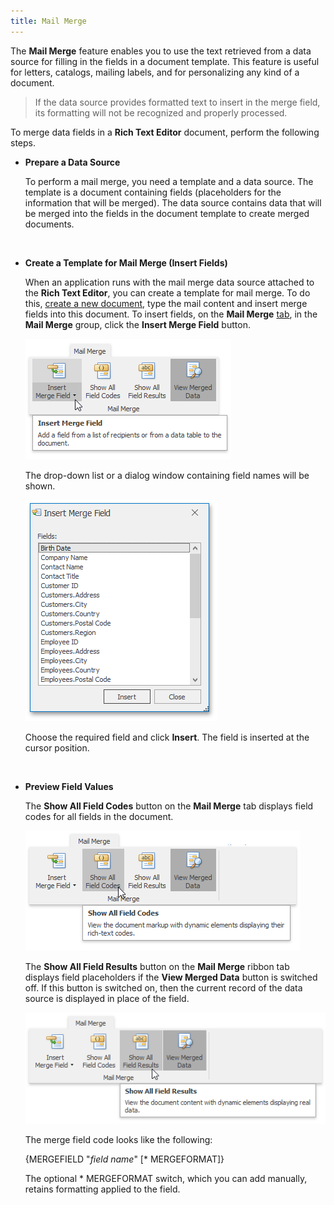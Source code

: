 ```yaml
---
title: Mail Merge
---
```

The **Mail Merge** feature enables you to use the text retrieved from a data source for filling in the fields in a document template. This feature is useful for letters, catalogs, mailing labels, and for personalizing any kind of a document.

> If the data source provides formatted text to insert in the merge field, its formatting will not be recognized and properly processed.

To merge data fields in a **Rich Text Editor** document, perform the following steps.
* **Prepare a Data Source**
	
	To perform a mail merge, you need a template and a data source. The template is a document containing fields (placeholders for the information that will be merged). The data source contains data that will be merged into the fields in the document template to create merged documents.
	
	&nbsp;
* **Create a Template for Mail Merge (Insert Fields)**
	
	When an application runs with the mail merge data source attached to the **Rich Text Editor**, you can create a template for mail merge. To do this, [create a new document](../../../interface-elements-for-desktop/articles/rich-text-editor/file-operations/create-a-new-document.md), type the mail content and insert merge fields into this document. To insert fields, on the **Mail Merge** [tab](../../../interface-elements-for-desktop/articles/rich-text-editor/text-editor-ui/ribbon-interface.md), in the **Mail Merge** group, click the **Insert Merge Field** button.
	
	![RTEMailMergeButton](../../images/Img121384.png)
	
	The drop-down list or a dialog window containing field names will be shown.
	
	![MailMergeInsertFieldDialog](../../images/Img121385.png)
	
	Choose the required field and click **Insert**. The field is inserted at the cursor position.
	
	&nbsp;
* **Preview Field Values**
	
	The **Show All Field Codes** button on the **Mail Merge** tab displays field codes for all fields in the document.
	
	![MailMergeShowAllFieldCodesButton](../../images/Img121386.png)
	
	The **Show All Field Results** button on the **Mail Merge** ribbon tab displays field placeholders if the **View Merged Data** button is switched off. If this button is switched on, then the current record of the data source is displayed in place of the field.
	
	![RTEMailMergeShowAllFieldResultsButton](../../images/Img121387.png)
	
	The merge field code looks like the following:
	
	{MERGEFIELD "_field name_" [\* MERGEFORMAT]}
	
	The optional \* MERGEFORMAT switch, which you can add manually, retains formatting applied to the field.
	
	&nbsp;
